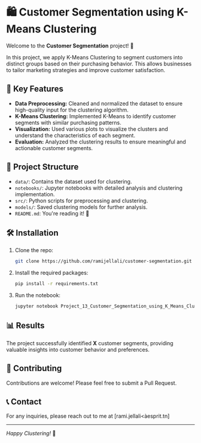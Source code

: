 
# 🛍️ Customer Segmentation using K-Means Clustering

Welcome to the **Customer Segmentation** project! 🎉

In this project, we apply K-Means Clustering to segment customers into distinct groups based on their purchasing behavior. This allows businesses to tailor marketing strategies and improve customer satisfaction.

## 🚀 Key Features
- **Data Preprocessing:** Cleaned and normalized the dataset to ensure high-quality input for the clustering algorithm.
- **K-Means Clustering:** Implemented K-Means to identify customer segments with similar purchasing patterns.
- **Visualization:** Used various plots to visualize the clusters and understand the characteristics of each segment.
- **Evaluation:** Analyzed the clustering results to ensure meaningful and actionable customer segments.

## 📁 Project Structure
- `data/`: Contains the dataset used for clustering.
- `notebooks/`: Jupyter notebooks with detailed analysis and clustering implementation.
- `src/`: Python scripts for preprocessing and clustering.
- `models/`: Saved clustering models for further analysis.
- `README.md`: You're reading it! 📄

## 🛠️ Installation

1. Clone the repo:
   ```bash
   git clone https://github.com/ramijellali/customer-segmentation.git
   ```
2. Install the required packages:
   ```bash
   pip install -r requirements.txt
   ```
3. Run the notebook:
   ```bash
   jupyter notebook Project_13_Customer_Segmentation_using_K_Means_Clustering.ipynb
   ```

## 📊 Results
The project successfully identified **X** customer segments, providing valuable insights into customer behavior and preferences.

## 🤝 Contributing
Contributions are welcome! Please feel free to submit a Pull Request.

## 📞 Contact
For any inquiries, please reach out to me at [rami.jellali<àesprit.tn]

---

*Happy Clustering!* 🚀
